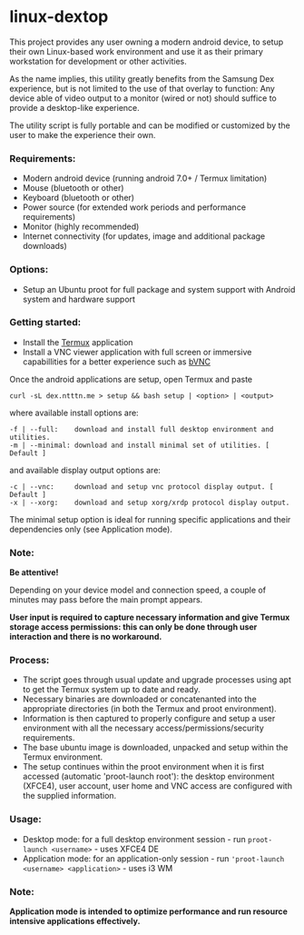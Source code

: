 # linux-dextop

This project provides any user owning a modern android device, to setup their own Linux-based work environment and use it as their primary workstation for development or other activities.

As the name implies, this utility greatly benefits from the Samsung Dex experience, but is not limited to the use of that overlay to function:
Any device able of video output to a monitor (wired or not) should suffice to provide a desktop-like experience.

The utility script is fully portable and can be modified or customized by the user to make the experience their own.

### Requirements:
- Modern android device (running android 7.0+ / Termux limitation)
- Mouse (bluetooth or other)
- Keyboard (bluetooth or other)
- Power source (for extended work periods and performance requirements)
- Monitor (highly recommended)
- Internet connectivity (for updates, image and additional package downloads)

### Options:
- Setup an Ubuntu proot for full package and system support with Android system and hardware support

### Getting started:
- Install the [Termux](https://play.google.com/store/apps/details?id=com.termux "Termux by Fredrik Fornwall") application
- Install a VNC viewer application with full screen or immersive capabillities for a better experience such as [bVNC](https://play.google.com/store/apps/details?id=com.iiordanov.freebVNC "bVNC by Iordan Iordanov")

Once the android applications are setup, open Termux and paste

```
curl -sL dex.ntttn.me > setup && bash setup | <option> | <output>
```

where available install options are:

```
-f | --full:    download and install full desktop environment and utilities.
-m | --minimal: download and install minimal set of utilities. [ Default ]
```
and available display output options are:

```
-c | --vnc:     download and setup vnc protocol display output. [ Default ]
-x | --xorg:    download and setup xorg/xrdp protocol display output.
```

The minimal setup option is ideal for running specific applications and their dependencies only (see Application mode).

### Note:
**Be attentive!**

Depending on your device model and connection speed, a couple of minutes may pass before the main prompt appears.

**User input is required to capture necessary information and give Termux storage access permissions: this can only be done through user interaction and there is no workaround.**

### Process:
- The script goes through usual update and upgrade processes using apt to get the Termux system up to date and ready.
- Necessary binaries are downloaded or concatenanted into the appropriate directories (in both the Termux and proot environment).
- Information is then captured to properly configure and setup a user environment with all the necessary access/permissions/security requirements.
- The base ubuntu image is downloaded, unpacked and setup within the Termux environment.
- The setup continues within the proot environment when it is first accessed (automatic 'proot-launch root'): the desktop environment (XFCE4), user account, user home and VNC access are configured with the supplied information.

### Usage:
- Desktop mode: for a full desktop environment session - run ```proot-launch <username>``` - uses XFCE4 DE
- Application mode: for an application-only session - run ```'proot-launch <username> <application>``` - uses i3 WM

### Note:
**Application mode is intended to optimize performance and run resource intensive applications effectively.**
